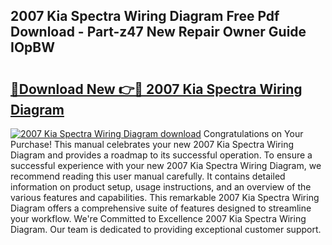 ## 2007 Kia Spectra Wiring Diagram Free Pdf Download - Part-z47 New Repair Owner Guide IOpBW

# <h2><a href="http://dfqjuuu.blite.top/?on=2007+Kia+Spectra+Wiring+Diagram">🔗Download New 👉🔴 2007 Kia Spectra Wiring Diagram</a></h2>

[![2007 Kia Spectra Wiring Diagram download](https://i.imgur.com/lujVjoI.png)](http://dfqjuuu.blite.top/?on=2007+Kia+Spectra+Wiring+Diagram)
Congratulations on Your Purchase! This manual celebrates your new 2007 Kia Spectra Wiring Diagram and provides a roadmap to its successful operation. To ensure a successful experience with your new 2007 Kia Spectra Wiring Diagram, we recommend reading this user manual carefully. It contains detailed information on product setup, usage instructions, and an overview of the various features and capabilities. This remarkable 2007 Kia Spectra Wiring Diagram offers a comprehensive suite of features designed to streamline your workflow. We're Committed to Excellence 2007 Kia Spectra Wiring Diagram. Our team is dedicated to providing exceptional customer support.
